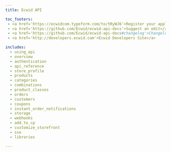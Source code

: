 ```yaml
---
title: Ecwid API

toc_footers:
 - <a href='https://ecwidcom.typeform.com/to/tRyWJ6'>Register your application</a>
 - <a href='https://github.com/Ecwid/ecwid-api-docs'>Suggest an edit</a>
 - <a href='https://github.com/Ecwid/ecwid-api-docs#changelog'>Changelog</a>
 - <a href='http://developers.ecwid.com'>Ecwid Developers Site</a>

includes:
  - using_api
  - overview
  - authentication
  - api_reference
  - store_profile
  - products
  - categories
  - combinations
  - product_classes
  - orders
  - customers
  - coupons
  - instant_order_notifications
  - storage
  - webhooks
  - add_to_cp
  - customize_storefront
  - sso
  - libraries

---
```

